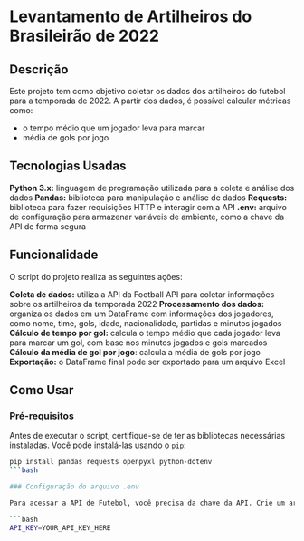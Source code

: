 # Levantamento de Artilheiros do Brasileirão de 2022

## Descrição
Este projeto tem como objetivo coletar os dados dos artilheiros do futebol para a temporada de 2022. A partir dos dados, é possível calcular métricas como:
- o tempo médio que um jogador leva para marcar
- média de gols por jogo

## Tecnologias Usadas
**Python 3.x:** linguagem de programação utilizada para a coleta e análise dos dados
**Pandas:** biblioteca para manipulação e análise de dados
**Requests:** biblioteca para fazer requisições HTTP e interagir com a API
**.env:** arquivo de configuração para armazenar variáveis de ambiente, como a chave da API de forma segura

## Funcionalidade
O script do projeto realiza as seguintes ações:

**Coleta de dados:** utiliza a API da Football API para coletar informações sobre os artilheiros da temporada 2022
**Processamento dos dados:** organiza os dados em um DataFrame com informações dos jogadores, como nome, time, gols, idade, nacionalidade, partidas e minutos jogados
**Cálculo de tempo por gol:** calcula o tempo médio que cada jogador leva para marcar um gol, com base nos minutos jogados e gols marcados
**Cálculo da média de gol por jogo**: calcula a média de gols por jogo
**Exportação:** o DataFrame final pode ser exportado para um arquivo Excel

## Como Usar

### Pré-requisitos

Antes de executar o script, certifique-se de ter as bibliotecas necessárias instaladas. Você pode instalá-las usando o `pip`:

```bash
pip install pandas requests openpyxl python-dotenv
```bash

### Configuração do arquivo .env

Para acessar a API de Futebol, você precisa da chave da API. Crie um arquivo .env na raiz do seu projeto e adicione a chave da API da Football API:

```bash
API_KEY=YOUR_API_KEY_HERE


